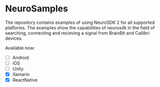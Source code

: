 # NeuroSamples

The repository contains examples of using NeuroSDK 2 for all supported platforms. The examples show the capabilities of neurosdk in the field of searching, connecting and recieving a signal from BrainBit and Callibri devices.

Available now:
 - [ ] Android
 - [ ] iOS 
 - [ ] Unity
 - [x] Xamarin
 - [x] ReactNative